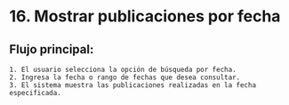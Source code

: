 # 16. Mostrar publicaciones por fecha

## Flujo principal:
    1. El usuario selecciona la opción de búsqueda por fecha.
    2. Ingresa la fecha o rango de fechas que desea consultar.
    3. El sistema muestra las publicaciones realizadas en la fecha especificada.
